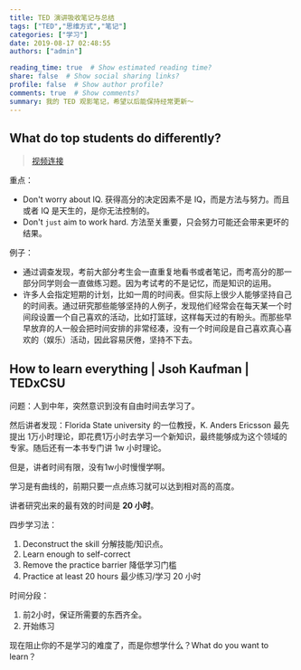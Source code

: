 ```yaml
---
title: TED 演讲吸收笔记与总结
tags: ["TED","思维方式","笔记"]
categories: ["学习"]
date: 2019-08-17 02:48:55
authors: ["admin"]

reading_time: true  # Show estimated reading time?
share: false  # Show social sharing links?
profile: false  # Show author profile?
comments: true  # Show comments?
summary: 我的 TED 观影笔记，希望以后能保持经常更新～
---
```


## What do top students do differently?

> [视频连接](https://www.youtube.com/watch?v=Na8m4GPqA30)

重点：

* Don't worry about IQ. 获得高分的决定因素不是 IQ，而是方法与努力。而且或者 IQ 是天生的，是你无法控制的。
* Don't `just` aim to work hard. 方法至关重要，只会努力可能还会带来更坏的结果。

例子：

* 通过调查发现，考前大部分考生会一直重复地看书或者笔记，而考高分的那一部分同学则会一直做练习题。因为考试考的不是记忆，而是知识的运用。
* 许多人会指定短期的计划，比如一周的时间表。但实际上很少人能够坚持自己的时间表。通过研究那些能够坚持的人例子，发现他们经常会在每天某一个时间段设置一个自己喜欢的活动，比如打篮球，这样每天过的有盼头。而那些早早放弃的人一般会把时间安排的非常经凑，没有一个时间段是自己喜欢真心喜欢的（娱乐）活动，因此容易厌倦，坚持不下去。



## How to learn everything | Jsoh Kaufman | TEDxCSU

>

问题：人到中年，突然意识到没有自由时间去学习了。

然后讲者发现：Florida State university 的一位教授，K. Anders Ericsson 最先提出 1万小时理论，即花费1万小时去学习一个新知识，最终能够成为这个领域的专家。随后还有一本书专门讲 1w 小时理论。

但是，讲者时间有限，没有1w小时慢慢学啊。

学习是有曲线的，前期只要一点点练习就可以达到相对高的高度。

讲者研究出来的最有效的时间是 **20 小时**。

四步学习法：

1. Deconstruct the skill 分解技能/知识点。
2. Learn enough to self-correct
3. Remove the practice barrier 降低学习门槛
4. Practice at least 20 hours 最少练习/学习 20 小时



时间分段：

1. 前2小时，保证所需要的东西齐全。
2. 开始练习



现在阻止你的不是学习的难度了，而是你想学什么？What do you want to learn？